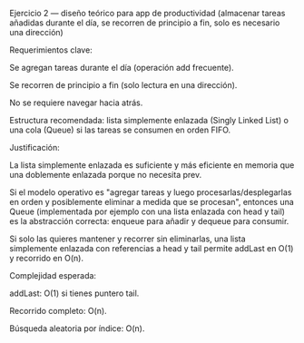 Ejercicio 2 — diseño teórico para app de productividad (almacenar tareas añadidas durante el día, se recorren de principio a fin, solo es necesario una dirección)

Requerimientos clave:

Se agregan tareas durante el día (operación add frecuente).

Se recorren de principio a fin (solo lectura en una dirección).

No se requiere navegar hacia atrás.

Estructura recomendada: lista simplemente enlazada (Singly Linked List) o una cola (Queue) si las tareas se consumen en orden FIFO.

Justificación:

La lista simplemente enlazada es suficiente y más eficiente en memoria que una doblemente enlazada porque no necesita prev.

Si el modelo operativo es "agregar tareas y luego procesarlas/desplegarlas en orden y posiblemente eliminar a medida que se procesan", entonces una Queue (implementada por ejemplo con una lista enlazada con head y tail) es la abstracción correcta: enqueue para añadir y dequeue para consumir.

Si solo las quieres mantener y recorrer sin eliminarlas, una lista simplemente enlazada con referencias a head y tail permite addLast en O(1) y recorrido en O(n).

Complejidad esperada:

addLast: O(1) si tienes puntero tail.

Recorrido completo: O(n).

Búsqueda aleatoria por índice: O(n).